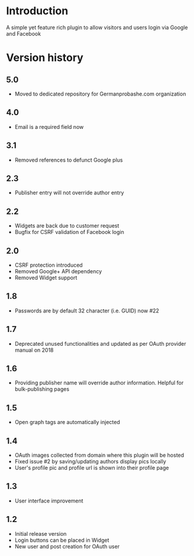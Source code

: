 # Introduction
A simple yet feature rich plugin to allow visitors and users login via Google and Facebook

# Version history
## 5.0
 * Moved to dedicated repository for Germanprobashe.com organization
## 4.0
 * Email is a required field now
## 3.1
 * Removed references to defunct Google plus
## 2.3
 * Publisher entry will not override author entry
## 2.2
 * Widgets are back due to customer request
 * Bugfix for CSRF validation of Facebook login
## 2.0
 * CSRF protection introduced
 * Removed Google+ API dependency
 * Removed Widget support
## 1.8
 * Passwords are by default 32 character (i.e. GUID) now #22
## 1.7
 * Deprecated unused functionalities and updated as per OAuth provider manual on 2018
## 1.6
 * Providing publisher name will override author information. Helpful for bulk-publishing pages
## 1.5
 * Open graph tags are automatically injected
## 1.4
 * OAuth images collected from domain where this plugin will be hosted
 * Fixed issue #2 by saving/updating authors display pics locally
 * User's profile pic and profile url is shown into their profile page
## 1.3
 * User interface improvement
## 1.2
 * Initial release version
 * Login buttons can be placed in Widget
 * New user and post creation for OAuth user
